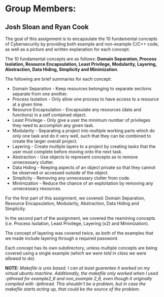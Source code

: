 # Group Members:
## Josh Sloan and Ryan Cook

The goal of this assignment is to encapsulate the 10 fundamental concepts of Cybersecurity by providing both example and non-example C/C++ code, as well as a picture and written explanation for each concept.

The 10 fundamental concepts are as follows: **Domain Separation, Process Isolation, Resource Encapsulation, Least Privilege, Modularity, Layering, Abstraction, Data Hiding, Simplicity and Minimization**.

The following are brief summaries for each concept:

* Domain Separation - Keep resources belonging to separate sections separate from one another.
* Process Isolation - Only allow one process to have access to a resource at a given time.
* Resource Encapsulation - Encapsulate any resources (data and functions) in a self contained object.
* Least Privilege - Only give a user the minimum number of privileges they need to accomplish any given task.
* Modularity - Separating a project into multiple working parts which do only one task and do it very well, such that they can be combined to create the larger overall project.
* Layering - Create multiple layers to a project by creating tasks that the user must complete before moving onto the next task.
* Abstraction - Use objects to represent concepts as to remove unnecessary clutter.
* Data Hiding - Keeping aspects of an object private so that they cannot be observed or accessed outside of the object.
* Simplicity - Removing any unnecessary clutter from code.
* Minimization - Reduce the chance of an exploitation by removing any unnecessary resources.

For the first part of this assignment, we covered: Domain Separation, Resource Encapsulation, Modularity, Abstraction, Data Hiding and Simplicity.

In the second part of the assignment, we covered the reamining concepts (i.e. Process Isolation, Least Privilege, Layering (x2) and Minimization).

The concept of layering was covered twice, as both of the examples that we made include layering through a required password.

Each concept has its own subdirectory, unless multiple concepts are being covered using a single example _(which we were told in class we were allowed to do)_.

**NOTE:** _Makefile is unix based. I can at least guarentee it worked on my virtual ubuntu machine._
_Additionally, the makefile only worked when I used -pthread for example2_6 and non_example 2_6, even though it originally compiled with -lpthread. This shouldn't be a problem, but in case the makefile starts acting up, that could be the source of the problem._

